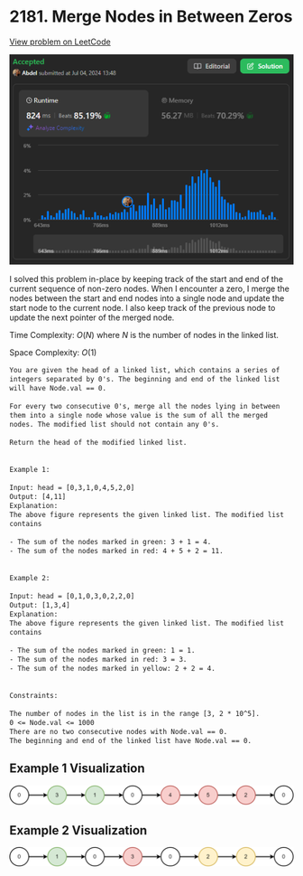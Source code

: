 # 2181. Merge Nodes in Between Zeros

[View problem on LeetCode](https://leetcode.com/problems/merge-nodes-in-between-zeros/)

![Submission](image.png)

I solved this problem in-place by keeping track of the start and end of the current sequence of non-zero nodes. When I encounter a zero, I merge the nodes between the start and end nodes into a single node and update the start node to the current node. I also keep track of the previous node to update the next pointer of the merged node.

Time Complexity: $O(N)$ where $N$ is the number of nodes in the linked list.

Space Complexity: $O(1)$

```
You are given the head of a linked list, which contains a series of integers separated by 0's. The beginning and end of the linked list will have Node.val == 0.

For every two consecutive 0's, merge all the nodes lying in between them into a single node whose value is the sum of all the merged nodes. The modified list should not contain any 0's.

Return the head of the modified linked list.


Example 1:

Input: head = [0,3,1,0,4,5,2,0]
Output: [4,11]
Explanation:
The above figure represents the given linked list. The modified list contains

- The sum of the nodes marked in green: 3 + 1 = 4.
- The sum of the nodes marked in red: 4 + 5 + 2 = 11.


Example 2:

Input: head = [0,1,0,3,0,2,2,0]
Output: [1,3,4]
Explanation:
The above figure represents the given linked list. The modified list contains

- The sum of the nodes marked in green: 1 = 1.
- The sum of the nodes marked in red: 3 = 3.
- The sum of the nodes marked in yellow: 2 + 2 = 4.


Constraints:

The number of nodes in the list is in the range [3, 2 * 10^5].
0 <= Node.val <= 1000
There are no two consecutive nodes with Node.val == 0.
The beginning and end of the linked list have Node.val == 0.
```

## Example 1 Visualization

![Example 1](image-1.png)

## Example 2 Visualization

![Example 2](image-2.png)
